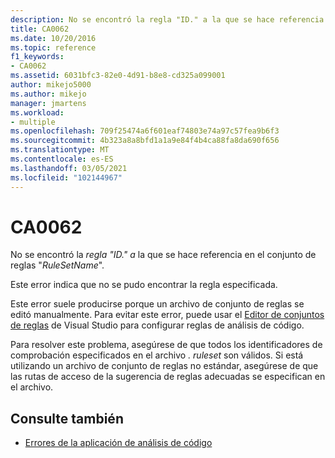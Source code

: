 ```yaml
---
description: No se encontró la regla "ID." a la que se hace referencia en el conjunto de reglas "*RuleSetName*".
title: CA0062
ms.date: 10/20/2016
ms.topic: reference
f1_keywords:
- CA0062
ms.assetid: 6031bfc3-82e0-4d91-b8e8-cd325a099001
author: mikejo5000
ms.author: mikejo
manager: jmartens
ms.workload:
- multiple
ms.openlocfilehash: 709f25474a6f601eaf74803e74a97c57fea9b6f3
ms.sourcegitcommit: 4b323a8a8bfd1a1a9e84f4b4ca88fa8da690f656
ms.translationtype: MT
ms.contentlocale: es-ES
ms.lasthandoff: 03/05/2021
ms.locfileid: "102144967"
---
```

# <a name="ca0062"></a>CA0062

No se encontró la *regla "ID." a* la que se hace referencia en el conjunto de reglas "*RuleSetName*".

Este error indica que no se pudo encontrar la regla especificada.

Este error suele producirse porque un archivo de conjunto de reglas se editó manualmente. Para evitar este error, puede usar el [Editor de conjuntos de reglas](../code-quality/working-in-the-code-analysis-rule-set-editor.md) de Visual Studio para configurar reglas de análisis de código.

Para resolver este problema, asegúrese de que todos los identificadores de comprobación especificados en el archivo *. ruleset* son válidos. Si está utilizando un archivo de conjunto de reglas no estándar, asegúrese de que las rutas de acceso de la sugerencia de reglas adecuadas se especifican en el archivo.

## <a name="see-also"></a>Consulte también

- [Errores de la aplicación de análisis de código](../code-quality/code-analysis-application-errors.md)
